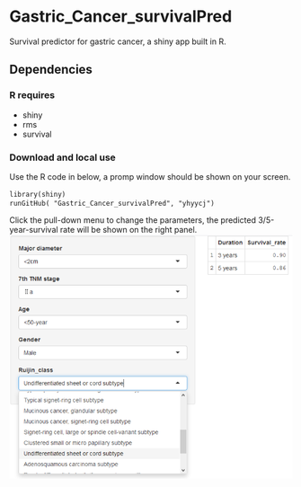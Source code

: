 # Gastric_Cancer_survivalPred
Survival predictor for gastric cancer, a shiny app built in R.

## Dependencies
### R requires
* shiny
* rms
* survival

### Download and local use
Use the R code in below, a promp window should be shown on your screen. 
```
library(shiny)
runGitHub( "Gastric_Cancer_survivalPred", "yhyycj")
```
Click the pull-down menu to change the parameters, the predicted 3/5-year-survival rate will be shown on the right panel.
![](ui.png)
